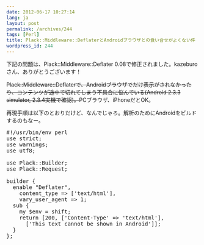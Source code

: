 ```yaml
---
date: 2012-06-17 10:27:14
lang: ja
layout: post
permalink: /archives/244
tags: [Perl]
title: Plack::Middleware::DeflaterとAndroidブラウザとの食い合せがよくない件
wordpress_id: 244
---
```

下記の問題は、Plack::Middleware::Deflater 0.08で修正されました。kazeburoさん、ありがとうございます！

<del>Plack::Middleware::Deflaterで、Androidブラウザでだけ表示がされなかったり、コンテンツが途中で切れてしまう不具合に悩んでいる(Android 2.3.3 simulator, 2.3.4実機で確認)。</del>PCブラウザ、iPhoneだとOK。

再現手順は以下のとおりだけど、なんでじゃろ。解析のためにAndroidをビルドするのもなー。
<pre class="prettyprint linenums lang-perl">#!/usr/bin/env perl
use strict;
use warnings;
use utf8;

use Plack::Builder;
use Plack::Request;

builder {
  enable "Deflater",
    content_type => ['text/html'],
    vary_user_agent => 1;
  sub {
    my $env = shift;
    return [200, ['Content-Type' => 'text/html'],
      ['<html><head><title>Android Error</title></head><body>This text cannot be shown in Android</body></html>']];
  }
};</pre>
